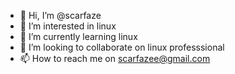 - 👋 Hi, I’m @scarfaze
- 👀 I’m interested in linux
- 🌱 I’m currently learning  linux
- 💞️ I’m looking to collaborate on linux professsional
- 📫 How to reach me on scarfazee@gmail.com

<!---
scarfaze/scarfaze is a ✨ special ✨ repository because its `README.md` (this file) appears on your GitHub profile.
You can click the Preview link to take a look at your changes.
--->
